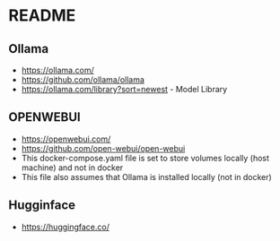 # README
## Ollama
* https://ollama.com/
* https://github.com/ollama/ollama
* https://ollama.com/library?sort=newest - Model Library

## OPENWEBUI 
* https://openwebui.com/
* https://github.com/open-webui/open-webui
* This docker-compose.yaml file is set to store volumes locally (host machine) and not in docker
* This file also assumes that Ollama is installed locally (not in docker)

## Hugginface
* https://huggingface.co/
